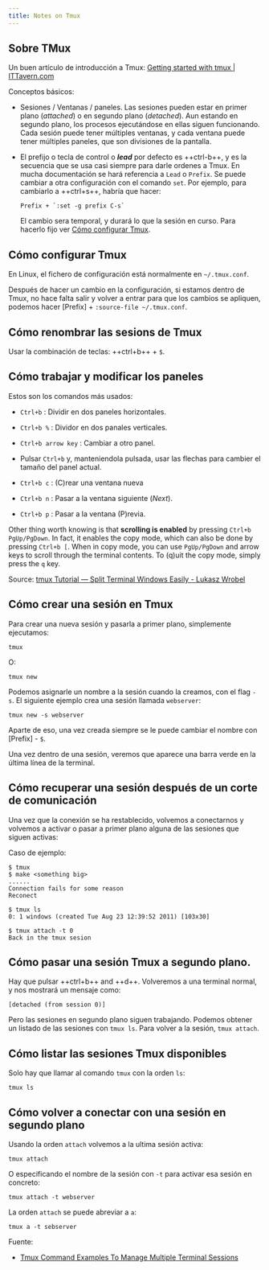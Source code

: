 ```yaml
---
title: Notes on Tmux
---
```


## Sobre TMux

Un buen artículo de introducción a Tmux: 
[Getting started with tmux | ITTavern.com](https://ittavern.com/getting-started-with-tmux/)

Conceptos básicos:

- Sesiones / Ventanas / paneles. Las sesiones pueden estar en primer plano
  (_attached_) o en segundo plano (_detached_). Aun estando en segundo plano,
  los procesos ejecutándose en ellas siguen funcionando. Cada sesión puede tener
  múltiples ventanas, y cada ventana puede tener múltiples paneles, que son
  divisiones de la pantalla.

- El prefijo o tecla de control o **_lead_** por defecto es ++ctrl-b++, y es la
  secuencia que se usa casi siempre para darle ordenes a Tmux. En mucha
  documentación se hará referencia a `Lead` o `Prefix`. Se puede cambiar
  a otra configuración con el comando `set`. Por ejemplo, para cambiarlo a
  ++ctrl+s++, habría que hacer:

    ```
    Prefix + `:set -g prefix C-s`
    ```

  El cambio sera temporal, y  durará lo que la sesión en curso. Para hacerlo
  fijo ver [Cómo configurar Tmux](#como-configurar-tmux).


## Cómo configurar Tmux

En Linux, el fichero de configuración está normalmente en `~/.tmux.conf`.

Después de hacer un cambio en la configuración, si estamos dentro de Tmux, no
hace falta salir y volver a entrar para que los cambios se apliquen, podemos
hacer [Prefix] + `:source-file ~/.tmux.conf`.


## Cómo renombrar las sesions de Tmux

Usar la combinación de teclas: ++ctrl+b++ + `$`.


## Cómo trabajar y modificar los paneles

Estos son los comandos más usados:

- `Ctrl+b` : Dividir en dos paneles horizontales.

- `Ctrl+b %` : Dividor en dos panales verticales.

- `Ctrl+b arrow key` : Cambiar a otro panel.

- Pulsar `Ctrl+b` y, manteniendola pulsada, usar las flechas para cambier el
  tamaño del panel actual.

- `Ctrl+b c` : (C)rear una ventana nueva

- `Ctrl+b n` : Pasar a la ventana siguiente (_Next_).

- `Ctrl+b p` : Pasar a la ventana (P)revia.

Other thing worth knowing is that **scrolling is enabled** by pressing `Ctrl+b
PgUp/PgDown`. In fact, it enables the copy mode, which can also be done by
pressing `Ctrl+b [`. When in copy mode, you can use `PgUp/PgDown` and arrow keys to
scroll through the terminal contents. To (q)uit the copy mode, simply press the
`q` key.

Source: [tmux Tutorial — Split Terminal Windows Easily - Lukasz Wrobel](https://lukaszwrobel.pl/blog/tmux-tutorial-split-terminal-windows-easily/)

## Cómo crear una sesión en Tmux

Para crear una nueva sesión y pasarla a primer plano, simplemente ejecutamos:

```shell
tmux
```

O:

```shell
tmux new
```

Podemos asignarle un nombre a la sesión cuando la creamos, con el flag `-s`. El
siguiente ejemplo crea una sesión llamada `webserver`:

```shell
tmux new -s webserver
```

Aparte de eso, una vez creada siempre se le puede cambiar el nombre con
[Prefix] - `$`.

Una vez dentro de una sesión, veremos que aparece una barra verde en la última
línea de la terminal.


## Cómo recuperar una sesión después de un corte de comunicación

Una vez que la conexión se ha restablecido, volvemos a conectarnos
y volvemos a activar o pasar a primer plano alguna de las sesiones
que siguen activas:

Caso de ejemplo:

```shell
$ tmux
$ make <something big>
......
Connection fails for some reason
Reconect

$ tmux ls
0: 1 windows (created Tue Aug 23 12:39:52 2011) [103x30]

$ tmux attach -t 0
Back in the tmux sesion
```

## Cómo pasar una sesión Tmux a segundo plano. 

Hay que pulsar ++ctrl+b++ and ++d++. Volveremos a una terminal normal, 
y nos mostrará un mensaje como:

```shell
[detached (from session 0)]
```

Pero las sesiones en segundo plano siguen trabajando. Podemos obtener un listado
de las sesiones con `tmux ls`. Para volver a la sesión, `tmux attach`.


## Cómo listar las sesiones Tmux disponibles

Solo hay que llamar al comando `tmux` con la orden `ls`:

```shell
tmux ls
```

## Cómo volver a conectar con una sesión en segundo plano

Usando la orden `attach` volvemos a la ultima sesión activa:

```shell
tmux attach
```

O especificando el nombre de la sesión con `-t` para activar esa sesión en
concreto:

```shell
tmux attach -t webserver
```

La orden `attach` se puede abreviar a `a`:

```shell
tmux a -t sebserver
```

Fuente:

- [Tmux Command Examples To Manage Multiple Terminal Sessions](https://ostechnix.com/tmux-command-examples-to-manage-multiple-terminal-sessions/)
